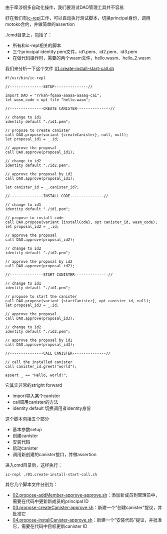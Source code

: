 由于牵涉很多自动化操作，我们要测试DAO管理工具并不容易

好在我们有[ic-repl](https://github.com/chenyan2002/ic-repl)工作，可以自动执行测试脚本，切换principal身份，调用motoko合约，并做简单的assertion

./cmd目录上，包括了：
- 所有和ic-repl相关的脚本
- 三个principal identity pem文件，id1.pem、id2.pem、id3.pem
- 在做代码操作时，需要的两个wasm文件，hello.wasm、hello_2.wasm

我们来分析一下这个文件 [01.create-install-start-call.sh](cmd/01.create-install-start-call.sh)

```shell
#!/usr/bin/ic-repl

//---------------SETUP---------------//

import DAO = "rrkah-fqaaa-aaaaa-aaaaq-cai";
let wasm_code = opt file "hello.wasm";

//---------------CREATE CANISTER---------------//

// change to id1
identity default "./id1.pem";

// propose to create canister
call DAO.propose(variant {createCanister}, null, null);
let proposal_id1 = _.id;

// approve the proposal
call DAO.approve(proposal_id1);

// change to id2
identity default "./id2.pem";

// approve the proposal by id2
call DAO.approve(proposal_id1);

let canister_id = _.canister_id?;

//---------------INSTALL CODE---------------//

// change to id1
identity default "./id1.pem";

// propose to install code
call DAO.propose(variant {installCode}, opt canister_id, wasm_code);
let proposal_id2 = _.id;

// approve the proposal
call DAO.approve(proposal_id2);

// change to id2
identity default "./id2.pem";

// approve the proposal by id2
call DAO.approve(proposal_id2);

//---------------START CANISTER---------------//

// change to id1
identity default "./id1.pem";

// propose to start the canister
call DAO.propose(variant {startCanister}, opt canister_id, null);
let proposal_id3 = _.id;

// approve the proposal
call DAO.approve(proposal_id3);

// change to id2
identity default "./id2.pem";

// approve the proposal by id2
call DAO.approve(proposal_id3);

//---------------CALL CANISTER---------------//

// call the installed canister
call canister_id.greet("world");

assert _ == "Hello, world!";
```

它其实非常的stright forward
- import导入某个canister
- call调用canister的方法
- identity default 切换调用者identity身份

这个脚本包括五个部分
- 基本参数setup
- 创建canister
- 安装代码
- 启动canister
- 调用新创建的canister接口，并做assertion

进入cmd目录后，这样执行：

```
ic-repl ./01.create-install-start-call.sh
```

其它几个脚本文件分别为：
- [02.propose-addMember-approve-approve.sh](cmd/02.propose-addMember-approve-approve.sh)：添加新成员到管理员中，需要在代码中更新新成员的principal ID
- [03.propose-createCanister-approve.sh](cmd/03.propose-createCanister-approve.sh)：新建一个“创建canister”提议，并批准它
- [04.propose-installCanister-approve.sh](cmd/04.propose-installCanister-approve.sh)：新建一个“安装代码”提议，并批准它，需要在代码中目标更新canister ID
